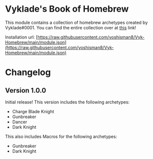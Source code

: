# Vyklade's Book of Homebrew

This module contains a collection of homebrew archetypes created by Vyklade#0001. You can find the entire collection over at [this](https://scribe.pf2.tools/v/Lpmolb4Q) link!

Installation url: [https://raw.githubusercontent.com/yoshisman8/Vyk-Homebrew/main/module.json](https://raw.githubusercontent.com/yoshisman8/Vyk-Homebrew/main/module.json)

# Changelog

## Version 1.0.0

Initial release! This version includes the following archetypes:

* Charge Blade Knight
* Gunbreaker
* Dancer
* Dark Knight

This also includes Macros for the following archetypes:

* Gunbreaker
* Dark Knight